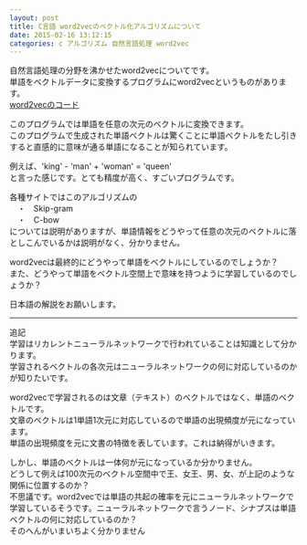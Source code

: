 ```yaml
---
layout: post
title: C言語 word2vecのベクトル化アルゴリズムについて
date: 2015-02-16 13:12:15
categories: c アルゴリズム 自然言語処理 word2vec
---
```

<!-- {% raw %} -->
<p>自然言語処理の分野を沸かせたword2vecについてです。<br>
単語をベクトルデータに変換するプログラムにword2vecというものがあります。<br>
<a href="http://word2vec.googlecode.com/svn/trunk/word2vec.c" rel="nofollow">word2vecのコード</a></p>

<p>このプログラムでは単語を任意の次元のベクトルに変換できます。<br>
このプログラムで生成された単語ベクトルは驚くことに単語ベクトルをたし引きすると直感的に意味が通る単語になることが知られています。</p>

<p>例えば、'king' - 'man' + 'woman' = 'queen'<br>
と言った感じです。とても精度が高く、すごいプログラムです。</p>

<p>各種サイトではこのアルゴリズムの<br>
　・　Skip-gram<br>
　・　C-bow<br>
については説明がありますが、単語情報をどうやって任意の次元のベクトルに落としこんでいるかは説明がなく、分かりません。</p>

<p>word2vecは最終的にどうやって単語をベクトルにしているのでしょうか？<br>
また、どうやって単語をベクトル空間上で意味を持つように学習しているのでしょうか？</p>

<p>日本語の解説をお願いします。</p>

<hr>

<p>追記<br>
学習はリカレントニューラルネットワークで行われていることは知識として分かります。<br>
学習されるベクトルの各次元はニューラルネットワークの何に対応しているのかが知りたいです。</p>

<p>word2vecで学習されるのは文章（テキスト）のベクトルではなく、単語のベクトルです。<br>
文章のベクトルは1単語1次元に対応しているので単語の出現頻度が元になっています。<br>
単語の出現頻度を元に文書の特徴を表しています。これは納得がいきます。</p>

<p>しかし、単語のベクトルは一体何が元になっているか分かりません。<br>
どうして例えば100次元のベクトル空間中で王、女王、男、女、が上記のような関係に位置するのか？<br>
不思議です。word2vecでは単語の共起の確率を元にニューラルネットワークで学習しているそうです。ニューラルネットワークで言うノード、シナプスは単語ベクトルの何に対応しているのか？<br>
そのへんがいまいちよく分かりません</p>
<!-- {% endraw %} -->
